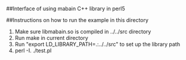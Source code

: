 ##Interface of using mabain C++ library in perl5

##Instructions on how to run the example in this directory
1. Make sure libmabain.so is compiled in ../../src directory
2. Run make in current directory
3. Run "export LD_LIBRARY_PATH=.:../../src" to set up the library path
4. perl -I. ./test.pl
